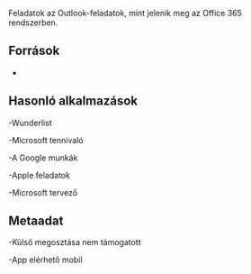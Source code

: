 
Feladatok az Outlook-feladatok, mint jelenik meg az Office 365 rendszerben.

Források
---------

-   

Hasonló alkalmazások
--------------------

-Wunderlist

-Microsoft tennivaló

-A Google munkák

-Apple feladatok

-Microsoft tervező

Metaadat
--------

-Külső megosztása nem támogatott

-App elérhető mobil

